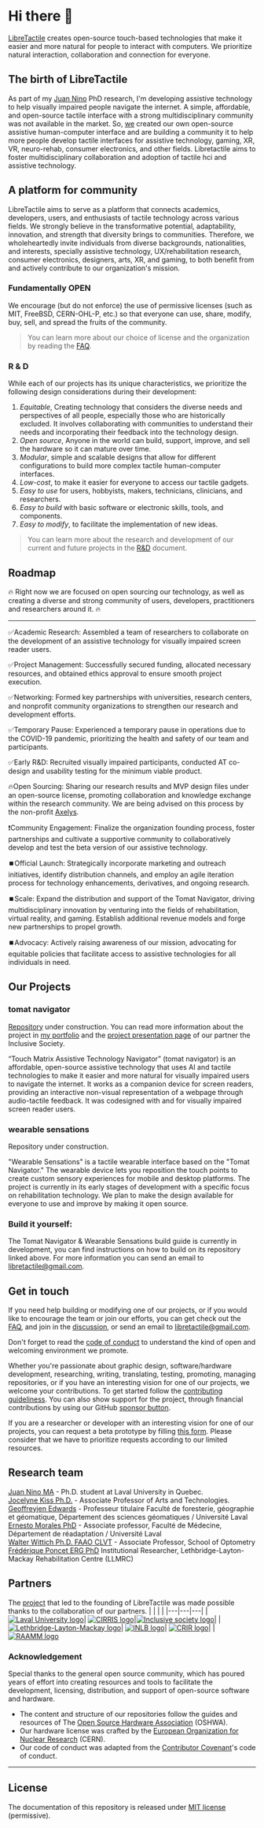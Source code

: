# Hi there 👋

[LibreTactile](https://www.libretactile.org/faqs.html) creates open-source touch-based technologies that make it easier and more natural for people to interact with computers. We prioritize natural interaction, collaboration and connection for everyone. 


## The birth of LibreTactile

As part of my [Juan Nino](www.juannino.dev) PhD research, I'm developing assistive technology to help visually impaired people navigate the internet. A simple, affordable, and open-source tactile interface with a strong multidisciplinary community was not available in the market. So, [we](#research-team) created our own open-source assistive human-computer interface and are building a community it to help more people develop tactile interfaces for assistive technology, gaming, XR, VR, neuro-rehab, consumer electronics, and other fields. Libretactile aims to foster multidisciplinary collaboration and adoption of tactile hci and assistive technology.

## A platform for community

LibreTactile aims to serve as a platform that connects academics, developers, users, and enthusiasts of tactile technology across various fields. We strongly believe in the transformative potential, adaptability, innovation, and strength that diversity brings to communities. Therefore, we wholeheartedly invite individuals from diverse backgrounds, nationalities, and interests, specially assistive technology, UX/rehabilitation research, consumer electronics, designers, arts, XR, and gaming, to both benefit from and actively contribute to our organization's mission.

### Fundamentally OPEN

We encourage (but do not enforce) the use of permissive licenses (such as MIT, FreeBSD, CERN-OHL-P, etc.) so that everyone can use, share, modify, buy, sell, and spread the fruits of the community.

> You can learn more about our choice of license and the organization by reading the [FAQ](https://www.libretactile.org/faqs.html).

### R & D
While each of our projects has its unique characteristics, we prioritize the following design considerations during their development: 

1. _Equitable_, Creating technology that considers the diverse needs and perspectives of all people, especially those who are historically excluded. It involves collaborating with communities to understand their needs and incorporating their feedback into the technology design. 
1. _Open source_, Anyone in the world can build, support, improve, and sell the hardware so it can mature over time.
2. _Modular_, simple and scalable designs that allow for different configurations to build more complex tactile human-computer interfaces.
3. _Low-cost_, to make it easier for everyone to access our tactile gadgets.
4. _Easy to use_ for users, hobbyists, makers, technicians, clinicians, and researchers.
5. _Easy to build_ with basic software or electronic skills, tools, and components.
6. _Easy to modify_, to facilitate the implementation of new ideas.

> You can learn more about the research and development of our current and future projects in the [R&D](/docs/R-and-D.MD) document.

## Roadmap
🔥 Right now we are focused on open sourcing our technology, as well as creating a diverse and strong community of users, developers, practitioners and researchers around it. 🔥

---
✅Academic Research: Assembled a team of researchers to collaborate on the development of an assistive technology for visually impaired screen reader users.

✅Project Management: Successfully secured funding, allocated necessary resources, and obtained ethics approval to ensure smooth project execution.

✅Networking: Formed key partnerships with universities, research centers, and nonprofit community organizations to strengthen our research and development efforts.

✅Temporary Pause: Experienced a temporary pause in operations due to the COVID-19 pandemic, prioritizing the health and safety of our team and participants.

✅Early R&D: Recruited visually impaired participants, conducted AT co-design and usability testing for the minimum viable product.

🔥Open Sourcing: Sharing our research results and MVP design files under an open-source license, promoting collaboration and knowledge exchange within the research community. We are being advised on this process by the non-profit [Axelys](https://www.axelys.ca/en/). 

❗Community Engagement: Finalize the organization founding process, foster partnerships and cultivate a supportive community to collaboratively develop and test the beta version of our assistive technology.

⏹️Official Launch: Strategically incorporate marketing and outreach initiatives, identify distribution channels, and employ an agile iteration process for technology enhancements, derivatives, and ongoing research.

⏹️Scale: Expand the distribution and support of the Tomat Navigator, driving multidisciplinary innovation by venturing into the fields of rehabilitation, virtual reality, and gaming. Establish additional revenue models and forge new partnerships to propel growth.

⏹️Advocacy: Actively raising awareness of our mission, advocating for equitable policies that facilitate access to assistive technologies for all individuals in need.


## Our Projects
### tomat navigator
[Repository](https://github.com/LibreTactile/tomat) under construction. You can read more information about the project in [my portfolio](https://www.juannino.dev/tomat.html) and the [project presentation page](https://societeinclusive.ca/en/projets/dispositif-assistance-navigation/) of our partner the Inclusive Society. 

“Touch Matrix Assistive Technology Navigator” (tomat navigator) is an affordable, open-source assistive technology that uses AI and tactile technologies to make it easier and more natural for visually impaired users to navigate the internet. It works as a companion device for screen readers, providing an interactive non-visual representation of a webpage through audio-tactile feedback. It was codesigned with and for visually impaired screen reader users. 


### wearable sensations
Repository under construction.

"Wearable Sensations" is a tactile wearable interface based on the "Tomat Navigator." The wearable device lets you reposition the touch points to create custom sensory experiences for mobile and desktop platforms. The project is currently in its early stages of development with a specific focus on rehabilitation technology. We plan to make the design available for everyone to use and improve by making it open source. 

### Build it yourself:
The Tomat Navigator & Wearable Sensations build guide is currently in development, you can find instructions on how to build on its repository linked above. For more information you can send an email to [libretactile@gmail.com](mailto:libretactile@gmail.com).

## Get in touch
If you need help building or modifying one of our projects, or if you would like to encourage the team or join our efforts, you can get check out the [FAQ](https://www.libretactile.org/faqs.html), and join in the [discussion](https://github.com/orgs/LibreTactile/discussions), or send an email to [libretactile@gmail.com](mailto:libretactile@gmail.com).

Don't forget to read the [code of conduct](/docs/code_of_conduct.md) to understand the kind of open and welcoming environment we promote.

Whether you're passionate about graphic design, software/hardware development, researching, writing, translating, testing, promoting, managing repositories, or if you have an interesting vision for one of our projects, we welcome your contributions. To get started follow the [contributing guideliness](/docs/contributing.md).
You can also show support for the project, through financial contributions by using our GitHub [sponsor button](pending).

If you are a researcher or developer with an interesting vision for one of our projects, you can request a beta prototype by filling [this form](pending). Please consider that we have to prioritize requests according to our limited resources. 

<!-- TODO:  add sponsor button or something like that .-->

## Research team

[Juan Nino MA](https://www.juannino.dev/) - Ph.D. student at Laval University in Quebec.  
[Jocelyne Kiss Ph.D.](https://www.design.ulaval.ca/personnel/professeurs/jocelyne-kiss) - Associate Professor of Arts and Technologies.  
[Geoffreyjen Edwards](https://www.scg.ulaval.ca/geoffrey-edwards) - Professeur titulaire Faculté de foresterie, géographie et géomatique, Département des sciences géomatiques / Université Laval  
[Ernesto Morales PhD](https://www.cirris.ulaval.ca/en/researchers/ernesto-morales/) - Associate professor, Faculté de Médecine, Département de réadaptation / Université Laval  
[Walter Wittich Ph.D. FAAO CLVT](https://www.opto.umontreal.ca/wittichlab/en/index.html) - Associate Professor, School of Optometry  
[Frédérique Poncet ERG PhD](https://crir.ca/en/member/frederique-poncet-erg-ph-d/) Institutional Researcher, Lethbridge-Layton-Mackay Rehabilitation Centre (LLMRC)

## Partners

The [project](https://societeinclusive.ca/en/projets/dispositif-assistance-navigation/) that led to the founding of LibreTactile was made possible thanks to the collaboration of our partners.
| | | |
|---|---|---|
|[![Laval University logo](/docs/img/logo-ulaval.png "Laval University")](https://www.ulaval.ca/en)| [![CIRRIS logo](/docs/img/logo-cirris.png "CIRRIS")](https://www.cirris.ulaval.ca/)|[![Inclusive society logo](/docs/img/logo_is.png "Inclusive society")](https://societeinclusive.ca/en/socinc/vers-une-societe-quebecoise-plus-inclusive/)|
|[![Lethbridge-Layton-Mackay logo](/docs/img/logo_crllm.png "CLethbridge-Layton-Mackay")](https://www.llmrc.ca/)| [![INLB logo](/docs/img/logo-inlb.png "INLB")](https://www.santemonteregie.qc.ca/en/node/2134)| [![CRIR logo](/docs/img/logo-crir.png "CRIR")](https://crir.ca/en/)|
|[![RAAMM logo](/docs/img/logo-raamm.png "RAAMM")](https://raamm.org/)

### Acknowledgement

Special thanks to the general open source community, which has poured years of effort into creating resources and tools to facilitate the development, licensing, distribution, and support of open-source software and hardware.

- The content and structure of our repositories follow the guides and resources of The [Open Source Hardware Association](https://www.oshwa.org/) (OSHWA).
- Our hardware license was crafted by the [European Organization for Nuclear Research](https://home.cern/) (CERN).
- Our code of conduct was adapted from the [Contributor Covenant](https://www.contributor-covenant.org/)'s code of conduct.

---

## License

The documentation of this repository is released under [MIT license](/LICENSE) (permissive).
